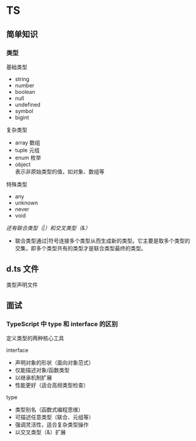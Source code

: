 # TS

## 简单知识

### 类型

基础类型
- string
- number
- boolean
- null
- undefined
- symbol
- bigint

复杂类型
- array 数组
- tuple 元组
- enum 枚举
- object  
    表示非原始类型的值，如对象、数组等  

特殊类型  
- any
- unknown
- never
- void

*还有联合类型（|）和交叉类型（&）*  
- 联合类型通过|符号连接多个类型从而生成新的类型。它主要是取多个类型的交集，即多个类型共有的类型才是联合类型最终的类型。  

## d.ts 文件

类型声明文件

## 面试

### TypeScript 中 type 和 interface 的区别

定义类型的两种核心工具

interface  
- 声明对象的形状（面向对象范式）  
- 仅能描述对象/函数类型  
- 以继承机制扩展  
- 性能更好（适合高频类型检查）

type  
- 类型别名（函数式编程思维）  
- 可描述任意类型（联合、元组等）  
- 强调灵活性，适合复杂类型操作  
- 以交叉类型（&）扩展
